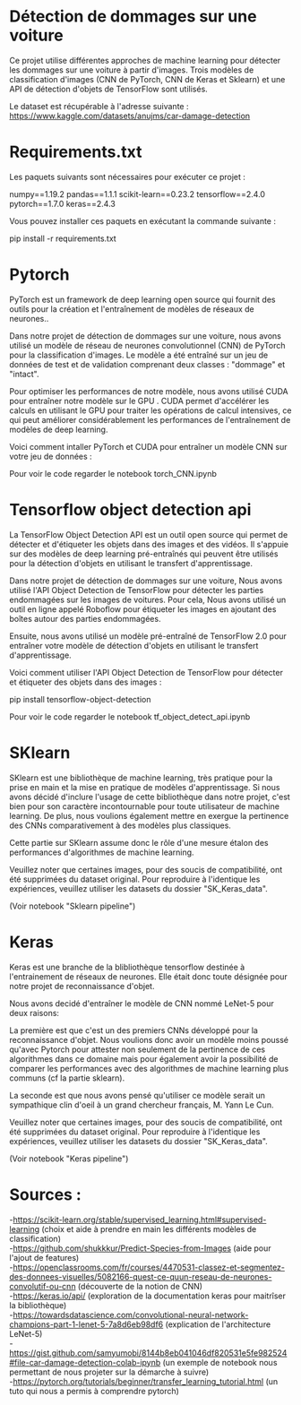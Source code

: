 # Détection de dommages sur une voiture
Ce projet utilise différentes approches de machine learning pour détecter les dommages sur une voiture à partir d'images.
Trois modèles de classification d'images (CNN de PyTorch, CNN de Keras et Sklearn) et une API de détection d'objets de TensorFlow sont utilisés.

Le dataset est récupérable à l'adresse suivante : https://www.kaggle.com/datasets/anujms/car-damage-detection

# Requirements.txt

Les paquets suivants sont nécessaires pour exécuter ce projet :

numpy==1.19.2
pandas==1.1.1
scikit-learn==0.23.2
tensorflow==2.4.0
pytorch==1.7.0
keras==2.4.3

Vous pouvez installer ces paquets en exécutant la commande suivante :

pip install -r requirements.txt

# Pytorch
PyTorch est un framework de deep learning open source qui fournit des outils pour la création et l'entraînement de modèles de réseaux de neurones..

Dans notre projet de détection de dommages sur une voiture, nous avons utilisé un modèle de réseau de neurones convolutionnel (CNN) de PyTorch pour la classification d'images. Le modèle a été entraîné sur un jeu de données de test et de validation comprenant deux classes : "dommage" et "intact".

Pour optimiser les performances de notre modèle, nous avons utilisé CUDA pour entraîner notre modèle sur le GPU . CUDA permet d'accélérer les calculs en utilisant le GPU pour traiter les opérations de calcul intensives, ce qui peut améliorer considérablement les performances de l'entraînement de modèles de deep learning.

Voici comment intaller PyTorch et CUDA pour entraîner un modèle CNN sur votre jeu de données :

Pour voir le code regarder le notebook torch_CNN.ipynb

# Tensorflow object detection api

La TensorFlow Object Detection API est un outil open source qui permet de détecter et d'étiqueter les objets dans des images et des vidéos. Il s'appuie sur des modèles de deep learning pré-entraînés qui peuvent être utilisés pour la détection d'objets en utilisant le transfert d'apprentissage.

Dans notre projet de détection de dommages sur une voiture, Nous avons utilisé l'API Object Detection de TensorFlow pour détecter les parties endommagées sur les images de voitures. Pour cela, Nous avons utilisé un outil en ligne appelé Roboflow pour étiqueter les images en ajoutant des boîtes autour des parties endommagées.

Ensuite, nous avons utilisé un modèle pré-entraîné de TensorFlow 2.0 pour entraîner votre modèle de détection d'objets en utilisant le transfert d'apprentissage.

Voici comment utiliser l'API Object Detection de TensorFlow pour détecter et étiqueter des objets dans des images :

  pip install tensorflow-object-detection
  
Pour voir le code regarder le notebook tf_object_detect_api.ipynb

# SKlearn

SKlearn est une bibliothèque de machine learning, très pratique pour la prise en main et la mise en pratique de modèles d'apprentissage. Si nous avons décidé d'inclure l'usage de cette bibliothèque dans notre projet, c'est bien pour son caractère incontournable pour toute utilisateur de machine learning. De plus, nous voulions également mettre en exergue la pertinence des CNNs comparativement à des modèles plus classiques.

Cette partie sur SKlearn assume donc le rôle d'une mesure étalon des performances d'algorithmes de machine learning.

Veuillez noter que certaines images, pour des soucis de compatibilité, ont été supprimées du dataset original. Pour reproduire à l'identique les expériences, veuillez utiliser les datasets du dossier "SK_Keras_data".

(Voir notebook "Sklearn pipeline")


# Keras

Keras est une branche de la blibliothèque tensorflow destinée à l'entrainement de réseaux de neurones. Elle était donc toute désignée pour notre projet de reconnaissance d'objet.

Nous avons decidé d'entraîner le modèle de CNN nommé LeNet-5 pour deux raisons:

La première est que c'est un des premiers CNNs développé pour la reconnaissance d'objet. Nous voulions donc avoir un modèle moins poussé qu'avec Pytorch pour attester non seulement de la pertinence de ces algorithmes dans ce domaine mais pour également avoir la possibilité de comparer les performances avec des algorithmes de machine learning plus communs (cf la partie sklearn).

La seconde est que nous avons pensé qu'utiliser ce modèle serait un sympathique clin d'oeil à un grand chercheur français, M. Yann Le Cun.

Veuillez noter que certaines images, pour des soucis de compatibilité, ont été supprimées du dataset original. Pour reproduire à l'identique les expériences, veuillez utiliser les datasets du dossier "SK_Keras_data".

(Voir notebook "Keras pipeline")

# Sources :<br>
-https://scikit-learn.org/stable/supervised_learning.html#supervised-learning (choix et aide à prendre en main les différents modèles de classification) <br>
-https://github.com/shukkkur/Predict-Species-from-Images (aide pour l'ajout de features) <br>
-https://openclassrooms.com/fr/courses/4470531-classez-et-segmentez-des-donnees-visuelles/5082166-quest-ce-quun-reseau-de-neurones-convolutif-ou-cnn (découverte de la notion de CNN) <br>
-https://keras.io/api/ (exploration de la documentation keras pour maitrîser la bibliothèque) <br>
-https://towardsdatascience.com/convolutional-neural-network-champions-part-1-lenet-5-7a8d6eb98df6 (explication de l'architecture LeNet-5) <br>
-https://gist.github.com/samyumobi/8144b8eb041046df820531e5fe982524#file-car-damage-detection-colab-ipynb (un exemple de notebook nous permettant de nous projeter sur la démarche à suivre) <br>
-https://pytorch.org/tutorials/beginner/transfer_learning_tutorial.html (un tuto qui nous a permis à comprendre pytorch)
